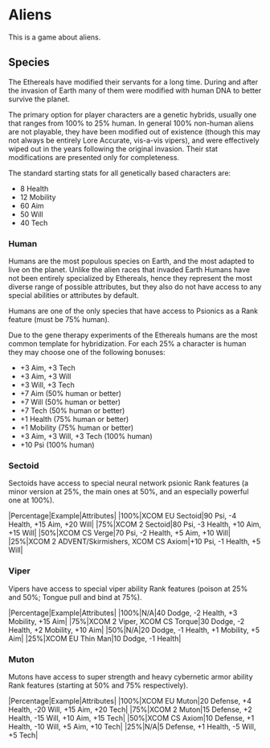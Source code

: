 # Aliens

This is a game about aliens.

## Species

The Ethereals have modified their servants for a long time. During and after the invasion of Earth many of them were modified with human DNA to better survive the planet. 

The primary option for player characters are a genetic hybrids, usually one that ranges from 100% to 25% human. In general 100% non-human aliens are not playable, they have been modified out of existence (though this may not always be entirely Lore Accurate, vis-a-vis vipers), and were effectively wiped out in the years following the original invasion. Their stat modifications are presented only for completeness.

The standard starting stats for all genetically based characters are:

* 8 Health
* 12 Mobility
* 60 Aim
* 50 Will
* 40 Tech

### Human

Humans are the most populous species on Earth, and the most adapted to live on the planet. Unlike the alien races that invaded Earth Humans have not been entirely specialized by Ethereals, hence they represent the most diverse range of possible attributes, but they also do not have access to any special abilities or attributes by default.

Humans are one of the only species that have access to Psionics as a Rank feature (must be 75% human).

Due to the gene therapy experiments of the Ethereals humans are the most common template for hybridization. For each 25% a character is human they may choose one of the following bonuses:

* +3 Aim, +3 Tech
* +3 Aim, +3 Will
* +3 Will, +3 Tech
* +7 Aim (50% human or better)
* +7 Will (50% human or better)
* +7 Tech (50% human or better)
* +1 Health (75% human or better)
* +1 Mobility (75% human or better)
* +3 Aim, +3 Will, +3 Tech (100% human)
* +10 Psi (100% human)

### Sectoid

Sectoids have access to special neural network psionic Rank features (a minor version at 25%, the main ones at 50%, and an especially powerful one at 100%).

|Percentage|Example|Attributes|
|100%|XCOM EU Sectoid|90 Psi, -4 Health, +15 Aim, +20 Will|
|75%|XCOM 2 Sectoid|80 Psi, -3 Health, +10 Aim, +15 Will|
|50%|XCOM CS Verge|70 Psi, -2 Health, +5 Aim, +10 Will|
|25%|XCOM 2 ADVENT/Skirmishers, XCOM CS Axiom|+10 Psi, -1 Health, +5 Will|

### Viper

Vipers have access to special viper ability Rank features (poison at 25% and 50%; Tongue pull and bind at 75%).

|Percentage|Example|Attributes|
|100%|N/A|40 Dodge, -2 Health, +3 Mobility, +15 Aim|
|75%|XCOM 2 Viper, XCOM CS Torque|30 Dodge, -2 Health, +2 Mobility, +10 Aim|
|50%|N/A|20 Dodge, -1 Health, +1 Mobility, +5 Aim|
|25%|XCOM EU Thin Man|10 Dodge, -1 Health|

### Muton

Mutons have access to super strength and heavy cybernetic armor ability Rank features (starting at 50% and 75% respectively).

|Percentage|Example|Attributes|
|100%|XCOM EU Muton|20 Defense, +4 Health, -20 Will, +15 Aim, +20 Tech|
|75%|XCOM 2 Muton|15 Defense, +2 Health, -15 Will, +10 Aim, +15 Tech|
|50%|XCOM CS Axiom|10 Defense, +1 Health, -10 Will, +5 Aim, +10 Tech|
|25%|N/A|5 Defense, +1 Health, -5 Will, +5 Tech|



